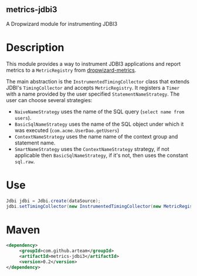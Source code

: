 ## metrics-jdbi3
A Dropwizard module for instrumenting JDBI3

# Description
This module provides a way to instrument JDBI3 applications and report metrics to a ``MetricRegistry`` from 
[dropwizard-metrics](http://metrics.dropwizard.io/3.1.0/).

The main abstraction is the `InstrumentedTimingCollector` class that extends JDBI's `TimingCollector` and accepts
`MetricRegistry`. It registers a `Timer` with a name provided by the user specified `StatementNameStrategy`. 
The user can choose several strategies:

* `NaiveNameStrategy` uses the name of the SQL query (`select name from users`).
* `BasicSqlNameStrategy` uses the name of the SQL object under which it was executed (`com.acme.UserDao.getUsers`)
* `ContextNameStrategy` uses the name name of the context group and statement name.
* `SmartNameStrategy` uses the `ContextNameStrategy` strategy, if not applicable then `BasicSqlNameStrategy`, if it's
not, then uses the constant `sql.raw`.

# Use

```java
Jdbi jdbi = Jdbi.create(dataSource);
jdbi.setTimingCollector(new InstrumentedTimingCollector(new MetricRegistry(), new SmartNameStrategy()));
```

# Maven

```xml
<dependency>
     <groupId>com.github.arteam</groupId>
     <artifactId>metrics-jdbi3</artifactId>
     <version>0.2</version>
</dependency>
```
